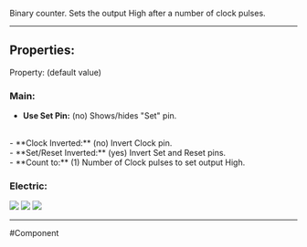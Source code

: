 Binary counter.
Sets the output High after a number of clock pulses.

---

## Properties:
Property: (default value)

### Main:
- **Use Set Pin:** (no)
   Shows/hides "Set" pin.
<br>
- **Clock Inverted:** (no)
   Invert Clock pin.
<br>
- **Set/Reset Inverted:** (yes)
   Invert Set and Reset pins.
<br>
- **Count to:** (1)
   Number of Clock pulses to set output High.


### Electric:
![](../Logic%20Components#Inputs)
![](../Logic%20Components#Outputs)
![](../Logic%20Components#Edges)

---

#Component 